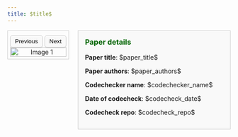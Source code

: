 ```yaml
---
title: $title$
---
```


<style>
  h1 {
    margin-bottom: 10px; 
  }
</style>

<div style="display: flex; align-items: flex-start; gap: 20px;">

  <!-- Image Slider Section -->
  <div style="max-width:450px; border: 1px solid #ccc; padding: 5px; text-align: center;">
  
  <!-- Buttons for changing the image -->
  <div style="margin-top: 5px;">
  <button onclick="changeImage(-1)" style="padding: 5px 10px; border-radius: 5px; border: 1px solid #ccc; background-color: #f9f9f9; box-shadow: 0 2px 2px rgba(0, 0, 0, 0.1);">Previous</button>
  <button onclick="changeImage(1)" style="padding: 5px 10px; border-radius: 5px; border: 1px solid #ccc; background-color: #f9f9f9; box-shadow: 0 2px 2px rgba(0, 0, 0, 0.1);">Next</button>
  </div>

  <!-- Slider Image -->
  <img id="slider-image" src="cert_1.png" alt="Image 1" style="width:100%; height:auto;">
  
  </div>

  <!-- Paper Details Section -->
  <div style="flex: 1; border: 1px solid #ccc; background-color: #f9f9f9; padding: 15px;">
  <h3 style="color: darkgreen; margin-top: 0;">Paper details</h3>
  <p><strong>Paper title</strong>: $paper_title$</p>  
  <p><strong>Paper authors</strong>: $paper_authors$</p>  
  <p><strong>Codechecker name</strong>: $codechecker_name$</p>  
  <p><strong>Date of codecheck</strong>: $codecheck_date$</p>  
  <p><strong>Codecheck repo</strong>: $codecheck_repo$</p>
  </div>

</div>

<script>
// Dynamically insert the images array
$var_images$
var currentIndex = 0;

function changeImage(direction) {
  currentIndex += direction;
  if (currentIndex < 0) {
    currentIndex = images.length - 1;
  } else if (currentIndex >= images.length) {
    currentIndex = 0;
  }
  document.getElementById('slider-image').src = images[currentIndex];
}
</script>
